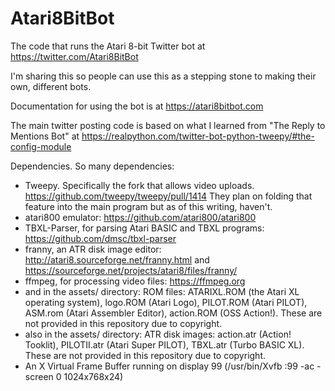 # Atari8BitBot
The code that runs the Atari 8-bit Twitter bot at https://twitter.com/Atari8BitBot

I'm sharing this so people can use this as a stepping stone to making their own, different bots.

Documentation for using the bot is at https://atari8bitbot.com

The main twitter posting code is based on what I learned from "The Reply to Mentions Bot" at https://realpython.com/twitter-bot-python-tweepy/#the-config-module

Dependencies. So many dependencies:
- Tweepy. Specifically the fork that allows video uploads. https://github.com/tweepy/tweepy/pull/1414 They plan on folding that feature into the main program but as of this writing, haven't.
- atari800 emulator: https://github.com/atari800/atari800
- TBXL-Parser, for parsing Atari BASIC and TBXL programs: https://github.com/dmsc/tbxl-parser
- franny, an ATR disk image editor: http://atari8.sourceforge.net/franny.html and https://sourceforge.net/projects/atari8/files/franny/
- ffmpeg, for processing video files: https://ffmpeg.org
- and in the assets/ directory: ROM files: ATARIXL.ROM (the Atari XL operating system), logo.ROM (Atari Logo), PILOT.ROM (Atari PILOT), ASM.rom (Atari Assembler Editor), action.ROM (OSS Action!). These are not provided in this repository due to copyright.
- also in the assets/ directory: ATR disk images: action.atr (Action! Tooklit), PILOTII.atr (Atari Super PILOT), TBXL.atr (Turbo BASIC XL). These are not provided in this repository due to copyright.
- An X Virtual Frame Buffer running on display 99 (/usr/bin/Xvfb :99 -ac -screen 0 1024x768x24)
